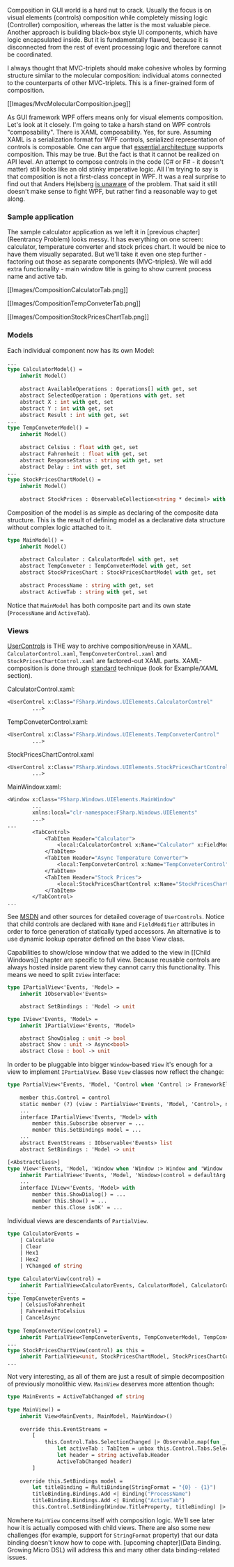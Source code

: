 Composition in GUI world is a hard nut to crack. Usually the focus is on visual elements (controls) composition while completely missing logic (Controller) composition, whereas the latter is the most valuable piece. Another approach is building black-box style UI components, which have logic encapsulated inside. But it is fundamentally flawed, because it is disconnected from the rest of event processing logic and therefore cannot be coordinated. 

I always thought that MVC-triplets should make cohesive wholes by forming structure similar to the molecular composition: individual atoms connected to the counterparts of other MVC-triplets. This is a finer-grained form of composition.

[[Images/MvcMolecularComposition.jpeg]]

As GUI framework WPF offers means only for visual elements composition. Let's look at it closely. I'm going to take a harsh stand on WPF controls "composability". There is XAML composability. Yes, for sure. Assuming XAML is a serialization format for WPF controls, serialized representation of controls is composable. One can argue that [essential architecture](http://msdn.microsoft.com/en-us/library/ms750441.aspx) supports composition. This may be true. But the fact is that it cannot be realized on API level. An attempt to compose controls in the code (C# or F# - it doesn't matter) still looks like an old stinky imperative logic. All I'm trying to say is that composition is not a first-class concept in WPF. It was a real surprise to find out that Anders Hejlsberg [is unaware](http://channel9.msdn.com/Events/Ch9Live/Channel-9-Live-at-BUILD/C9L201#time=19m06s) of the problem. That said it still doesn't make sense to fight WPF, but rather find a reasonable way to get along. 

### Sample application
The sample calculator application as we left it in [previous chapter](Reentrancy Problem) looks messy. It has everything on one screen: calculator, temperature converter and stock prices chart. It would be nice to have them visually separated. But we'll take it even one step further - factoring out those as separate components (MVC-triples). We will add extra functionality - main window title is going to show current process name and active tab. 

[[Images/CompositionCalculatorTab.png]]

[[Images/CompositionTempConveterTab.png]]

[[Images/CompositionStockPricesChartTab.png]]

### Models
Each individual component now has its own Model: 
```ocaml
...
type CalculatorModel() = 
    inherit Model()
    
    abstract AvailableOperations : Operations[] with get, set
    abstract SelectedOperation : Operations with get, set
    abstract X : int with get, set
    abstract Y : int with get, set
    abstract Result : int with get, set
...
type TempConveterModel() = 
    inherit Model()
    
    abstract Celsius : float with get, set
    abstract Fahrenheit : float with get, set
    abstract ResponseStatus : string with get, set
    abstract Delay : int with get, set
...
type StockPricesChartModel() = 
    inherit Model()
    
    abstract StockPrices : ObservableCollection<string * decimal> with get, set
```
Composition of the model is as simple as declaring of the composite data structure. This is the result of defining model as a declarative data structure without complex logic attached to it. 
```ocaml
type MainModel() = 
    inherit Model()
    
    abstract Calculator : CalculatorModel with get, set
    abstract TempConveter : TempConveterModel with get, set
    abstract StockPricesChart : StockPricesChartModel with get, set
    
    abstract ProcessName : string with get, set
    abstract ActiveTab : string with get, set
```
Notice that `MainModel` has both composite part and its own state (`ProcessName` and `ActiveTab`). 

### Views
[UserControls](http://msdn.microsoft.com/en-us/library/ms745025.aspx) is THE way to archive composition/reuse in XAML. `CalculatorControl.xaml`, `TempConveterControl.xaml` and `StockPricesChartControl.xaml` are factored-out XAML parts. XAML-composition is done through [standard](http://msdn.microsoft.com/en-us/library/system.windows.controls.usercontrol.aspx) technique (look for Example/XAML section). 

CalculatorControl.xaml: 
```ocaml
<UserControl x:Class="FSharp.Windows.UIElements.CalculatorControl"
        ...>
```
TempConveterControl.xaml:
```ocaml
<UserControl x:Class="FSharp.Windows.UIElements.TempConveterControl"
        ...>
``` 
StockPricesChartControl.xaml
```ocaml
<UserControl x:Class="FSharp.Windows.UIElements.StockPricesChartControl"
        ...>
```
MainWindow.xaml:
```ocaml
<Window x:Class="FSharp.Windows.UIElements.MainWindow"
        ...
        xmlns:local="clr-namespace:FSharp.Windows.UIElements"
        ...>
...
        <TabControl> 
            <TabItem Header="Calculator"> 
                <local:CalculatorControl x:Name="Calculator" x:FieldModifier="public"/> 
            </TabItem> 
            <TabItem Header="Async Temperature Converter"> 
                <local:TempConveterControl x:Name="TempConveterControl" x:FieldModifier="public"/> 
            </TabItem> 
            <TabItem Header="Stock Prices"> 
                <local:StockPricesChartControl x:Name="StockPricesChart" x:FieldModifier="public"/> 
            </TabItem> 
        </TabControl> 
...
```

See [MSDN](http://msdn.microsoft.com/en-us/library/system.windows.controls.usercontrol.aspx) and other sources for detailed coverage of `UserControls`. Notice that child controls are declared with `Name` and `FieldModifier` attributes in order to force generation of statically typed accessors. An alternative is to use dynamic lookup operator defined on the base View class. 

Capabilities to show/close window that we added to the view in [[Child Windows]] chapter are specific to full view. Because reusable controls are always hosted inside parent view they cannot carry this functionality. This means we need to split `IView` interface: 
```ocaml
type IPartialView<'Events, 'Model> = 
    inherit IObservable<'Events>

    abstract SetBindings : 'Model -> unit

type IView<'Events, 'Model> =
    inherit IPartialView<'Events, 'Model>

    abstract ShowDialog : unit -> bool
    abstract Show : unit -> Async<bool>
    abstract Close : bool -> unit
```
In order to be pluggable into bigger `Window`-based `View` it's enough for a view to implement `IPartialView`. Base `View` classes now reflect the change: 
```ocaml
type PartialView<'Events, 'Model, 'Control when 'Control :> FrameworkElement>(control : 'Control) =
        
    member this.Control = control
    static member (?) (view : PartialView<'Events, 'Model, 'Control>, name) = 
    ...    
    interface IPartialView<'Events, 'Model> with
        member this.Subscribe observer = ...
        member this.SetBindings model = ...
    ...
    abstract EventStreams : IObservable<'Events> list
    abstract SetBindings : 'Model -> unit

[<AbstractClass>]
type View<'Events, 'Model, 'Window when 'Window :> Window and 'Window : (new : unit -> 'Window)>(?window) = 
    inherit PartialView<'Events, 'Model, 'Window>(control = defaultArg window (new 'Window()))
    ...
    interface IView<'Events, 'Model> with
        member this.ShowDialog() = ...
        member this.Show() = ...
        member this.Close isOK' = ...
```
Individual views are descendants of `PartialView`. 
```ocaml
type CalculatorEvents = 
    | Calculate
    | Clear 
    | Hex1
    | Hex2
    | YChanged of string
    
type CalculatorView(control) =
    inherit PartialView<CalculatorEvents, CalculatorModel, CalculatorControl>(control)
...
type TempConveterEvents = 
    | CelsiusToFahrenheit 
    | FahrenheitToCelsius 
    | CancelAsync 
    
type TempConveterView(control) =
    inherit PartialView<TempConveterEvents, TempConveterModel, TempConveterControl>(control)
...
type StockPricesChartView(control) as this =
    inherit PartialView<unit, StockPricesChartModel, StockPricesChartControl>(control)
...
```
Not very interesting, as all of them are just a result of simple decomposition of previously monolithic view. `MainView` deserves more attention though:   
```ocaml
type MainEvents = ActiveTabChanged of string 
    
type MainView() = 
    inherit View<MainEvents, MainModel, MainWindow>() 
    
    override this.EventStreams = 
        [   
            this.Control.Tabs.SelectionChanged |> Observable.map(fun _ -> 
                let activeTab : TabItem = unbox this.Control.Tabs.SelectedItem 
                let header = string activeTab.Header 
                ActiveTabChanged header) 
        ] 
    
    override this.SetBindings model = 
        let titleBinding = MultiBinding(StringFormat = "{0} - {1}") 
        titleBinding.Bindings.Add <| Binding("ProcessName") 
        titleBinding.Bindings.Add <| Binding("ActiveTab") 
        this.Control.SetBinding(Window.TitleProperty, titleBinding) |> ignore 
```

Nowhere `MainView` concerns itself with composition logic. We'll see later how it is actually composed with child views. There are also some new challenges (for example, support for `StringFormat` property) that our data binding doesn't know how to cope with. [upcoming chapter](Data Binding. Growing Micro DSL) will address this and many other data binding-related issues. 
